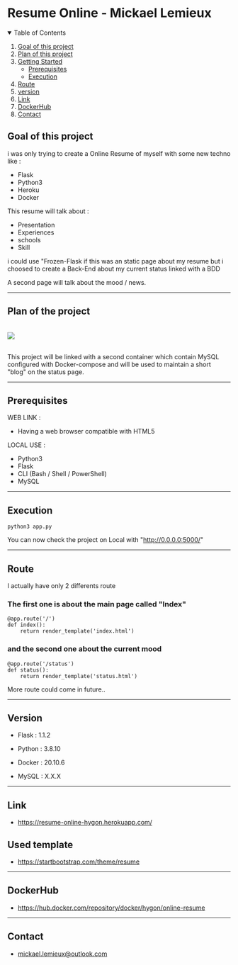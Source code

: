 # Resume Online - Mickael Lemieux

<!-- TABLE OF CONTENTS -->
<details open="open">
  <summary>Table of Contents</summary>
  <ol>
    <li>
      <a href="#about-the-project">Goal of this project</a>
    </li>
    <li>
          <a href="#Plan-of-the-project">Plan of this project</a>
    </li>
    <li>
      <a href="#getting-started">Getting Started</a>
      <ul>
        <li><a href="#prerequisites">Prerequisites</a></li>
        <li><a href="#execution">Execution</a></li>
      </ul>
    </li>
    <li><a href="#route">Route</a></li>
    <li><a href="#version">version</a></li>
    <li><a href="#link">Link</a></li>
    <li><a href="#dockerhub">DockerHub</a></li>
    <li><a href="#contact">Contact</a></li>
  </ol>
</details>

## Goal of this project
i was only trying to create a Online Resume of myself with some new techno like :

- Flask
- Python3
- Heroku
- Docker

This resume will talk about : 

- Presentation 
- Experiences
- schools
- Skill

i could use "Frozen-Flask if this was an static page about my resume but i choosed to create a Back-End about my current status linked with a BDD

A second page will talk about the mood / news.
___
## Plan of the project
\
![](https://i.ibb.co/w7BNTXf/Untitled-Workspace.png)

\
This project will be linked with a second container which contain MySQL configured with Docker-compose and will be used to maintain a short "blog" on the status page.
___

## Prerequisites
WEB LINK : 
- Having a web browser compatible with HTML5

LOCAL USE :
 - Python3
 - Flask
 - CLI (Bash / Shell / PowerShell)
 - MySQL
___
## Execution
```
python3 app.py
```

You can now check the project on Local with "http://0.0.0.0:5000/"
___

## Route

I actually have only 2 differents route

### The first one is about the main page called "Index"
```
@app.route('/')
def index():
    return render_template('index.html')
```

### and the second one about the current mood
```
@app.route('/status')
def status():
    return render_template('status.html')
```

More route could come in future..
___

## Version
- Flask : 1.1.2

- Python : 3.8.10

- Docker : 20.10.6

- MySQL : X.X.X
___

## Link
* https://resume-online-hygon.herokuapp.com/

## Used template
* https://startbootstrap.com/theme/resume
___
## DockerHub
* https://hub.docker.com/repository/docker/hygon/online-resume

___
## Contact
- mickael.lemieux@outlook.com